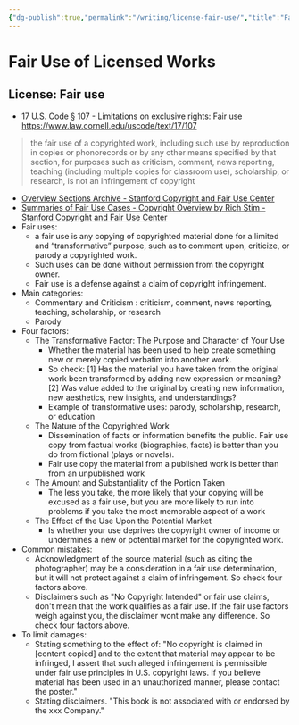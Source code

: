 ```yaml
---
{"dg-publish":true,"permalink":"/writing/license-fair-use/","title":"Fair Use of Licensed Works","tags":["license"],"noteIcon":""}
---
```



# Fair Use of Licensed Works

## License: Fair use

- 17 U.S. Code § 107 - Limitations on exclusive rights: Fair use <https://www.law.cornell.edu/uscode/text/17/107>

> the fair use of a copyrighted work, including such use by reproduction in copies or phonorecords or by any other means specified by that section, for purposes such as criticism, comment, news reporting, teaching (including multiple copies for classroom use), scholarship, or research, is not an infringement of copyright

- [Overview Sections Archive - Stanford Copyright and Fair Use Center](https://fairuse.stanford.edu/overview/)
- [Summaries of Fair Use Cases - Copyright Overview by Rich Stim - Stanford Copyright and Fair Use Center](https://fairuse.stanford.edu/overview/fair-use/cases/)
- Fair uses:
    - a fair use is any copying of copyrighted material done for a limited and “transformative” purpose, such as to comment upon, criticize, or parody a copyrighted work.
    - Such uses can be done without permission from the copyright owner.
    - Fair use is a defense against a claim of copyright infringement.
- Main categories:
    - Commentary and Criticism : criticism, comment, news reporting, teaching, scholarship, or research
    - Parody
- Four factors:
    - The Transformative Factor: The Purpose and Character of Your Use
        - Whether the material has been used to help create something new or merely copied verbatim into another work.
        - So check: [1] Has the material you have taken from the original work been transformed by adding new expression or meaning? [2] Was value added to the original by creating new information, new aesthetics, new insights, and understandings?
        - Example of transformative uses: parody, scholarship, research, or education
    - The Nature of the Copyrighted Work
        - Dissemination of facts or information benefits the public. Fair use copy from factual works (biographies, facts) is better than you do from fictional (plays or novels).
        - Fair use copy the material from a published work is better than from an unpublished work
    - The Amount and Substantiality of the Portion Taken
        - The less you take, the more likely that your copying will be excused as a fair use, but you are more likely to run into problems if you take the most memorable aspect of a work
    - The Effect of the Use Upon the Potential Market
        - Is whether your use deprives the copyright owner of income or undermines a new or potential market for the copyrighted work.
- Common mistakes:
    - Acknowledgment of the source material (such as citing the photographer) may be a consideration in a fair use determination, but it will not protect against a claim of infringement. So check four factors above.
    - Disclaimers such as "No Copyright Intended" or fair use claims, don't mean that the work qualifies as a fair use. If the fair use factors weigh against you, the disclaimer wont make any difference. So check four factors above.
- To limit damages:
    - Stating something to the effect of: "No copyright is claimed in [content copied] and to the extent that material may appear to be infringed, I assert that such alleged infringement is permissible under fair use principles in U.S. copyright laws. If you believe material has been used in an unauthorized manner, please contact the poster."
    - Stating disclaimers. "This book is not associated with or endorsed by the xxx Company."
